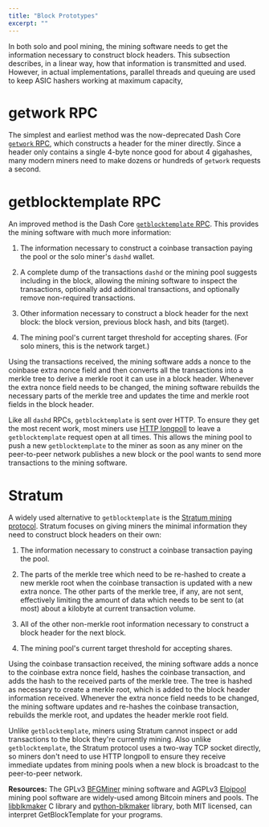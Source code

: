 ```yaml
---
title: "Block Prototypes"
excerpt: ""
---
```

In both solo and pool mining, the mining software needs to get the information necessary to construct block headers. This subsection describes, in a linear way, how that information is transmitted and used. However, in actual implementations, parallel threads and queuing are used to keep ASIC hashers working at maximum capacity,

# getwork RPC

The simplest and earliest method was the now-deprecated Dash Core [`getwork` RPC](core-api-ref-remote-procedure-calls-removed#section-getwork), which constructs a header for the miner directly. Since a header only contains a single 4-byte nonce good for about 4 gigahashes, many modern miners need to make dozens or hundreds of `getwork` requests a second.

# getblocktemplate RPC

An improved method is the Dash Core [`getblocktemplate` RPC](core-api-ref-remote-procedure-calls-mining#section-getblocktemplate). This provides the mining software with much more information:

1. The information necessary to construct a coinbase transaction paying the pool or the solo miner's `dashd` wallet.

2. A complete dump of the transactions `dashd` or the mining pool suggests including in the block, allowing the mining software to inspect the transactions, optionally add additional transactions, and optionally remove non-required transactions.

3. Other information necessary to construct a block header for the next block: the block version, previous block hash, and bits (target).

4. The mining pool's current target threshold for accepting shares. (For solo miners, this is the network target.)

Using the transactions received, the mining software adds a nonce to the coinbase extra nonce field and then converts all the transactions into a merkle tree to derive a merkle root it can use in a block header. Whenever the extra nonce field needs to be changed, the mining software rebuilds the necessary parts of the merkle tree and updates the time and merkle root fields in the block header.

Like all `dashd` RPCs, `getblocktemplate` is sent over HTTP. To ensure they get the most recent work, most miners use [HTTP longpoll](https://en.wikipedia.org/wiki/Push_technology#Long_polling) to leave a `getblocktemplate` request open at all times. This allows the mining pool to push a new `getblocktemplate` to the miner as soon as any miner on the peer-to-peer network publishes a new block or the pool wants to send more transactions to the mining software.

# Stratum

A widely used alternative to `getblocktemplate` is the [Stratum mining protocol](http://mining.bitcoin.cz/stratum-mining). Stratum focuses on giving miners the minimal information they need to construct block headers on their own:

1. The information necessary to construct a coinbase transaction paying the pool.

2. The parts of the merkle tree which need to be re-hashed to create a new merkle root when the coinbase transaction is updated with a new extra nonce. The other parts of the merkle tree, if any, are not sent, effectively limiting the amount of data which needs to be sent to (at most) about a kilobyte at current transaction volume.

3. All of the other non-merkle root information necessary to construct a block header for the next block.

4. The mining pool's current target threshold for accepting shares.

Using the coinbase transaction received, the mining software adds a nonce to the coinbase extra nonce field, hashes the coinbase transaction, and adds the hash to the received parts of the merkle tree. The tree is hashed as necessary to create a merkle root, which is added to the block header information received. Whenever the extra nonce field needs to be changed, the mining software updates and re-hashes the coinbase transaction, rebuilds the merkle root, and updates the header merkle root field.

Unlike `getblocktemplate`, miners using Stratum cannot inspect or add transactions to the block they're currently mining. Also unlike `getblocktemplate`, the Stratum protocol uses a two-way TCP socket directly, so miners don't need to use HTTP longpoll to ensure they receive immediate updates from mining pools when a new block is broadcast to the peer-to-peer network.

**Resources:** The GPLv3 [BFGMiner](https://github.com/luke-jr/bfgminer) mining software and AGPLv3 [Eloipool](https://github.com/luke-jr/eloipool) mining pool software are widely-used among Bitcoin miners and pools. The [libblkmaker](https://github.com/bitcoin/libblkmaker) C library and [python-blkmaker](https://gitorious.org/bitcoin/python-blkmaker) library, both MIT licensed, can interpret GetBlockTemplate for your programs.